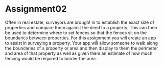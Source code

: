 # Assignment02
Often in real estate, surveyors are brought in to establish the exact size of properties and compare them against the deed to a property. This can then be used to determine where to set fences so that the fences sit on the boundaries between properties. For this assignment you will create an app to assist in surveying a property. Your app will allow someone to walk along the boundaries of a property or area and then display to them the perimeter and area of that property as well as given them an estimate of how much fencing would be required to border the area.

